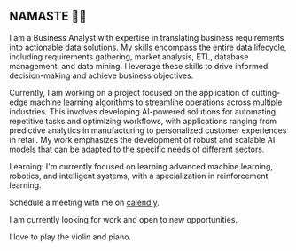 ## NAMASTE 🙏🏽

I am a Business Analyst with expertise in translating business requirements into actionable data solutions. My skills encompass the entire data lifecycle, including requirements gathering, market analysis, ETL, database management, and data mining. I leverage these skills to drive informed decision-making and achieve business objectives.

Currently, I am working on a project focused on the application of cutting-edge machine learning algorithms to streamline operations across multiple industries.  This involves developing AI-powered solutions for automating repetitive tasks and optimizing workflows, with applications ranging from predictive analytics in manufacturing to personalized customer experiences in retail.  My work emphasizes the development of robust and scalable AI models that can be adapted to the specific needs of different sectors.

Learning: I'm currently focused on learning advanced machine learning, robotics, and intelligent systems, with a specialization in reinforcement learning.

Schedule a meeting with me on [calendly](https://calendly.com/deepaksrirammurthybolem).

I am currently looking for work and open to new opportunities.

I love to play the violin and piano.

<!--
**deepakbolem/deepakbolem** is a ✨ _special_ ✨ repository because its `README.md` (this file) appears on your GitHub profile.

Here are some ideas to get you started:

- 🔭 I’m currently working on various 
- 🌱 I’m currently learning ...
- 👯 I’m looking to collaborate on ...
- 🤔 I’m looking for help with ...
- 💬 Ask me about ...
- 📫 How to reach me: ...
- 😄 Pronouns: ...
- ⚡ Fun fact: ...
-->
